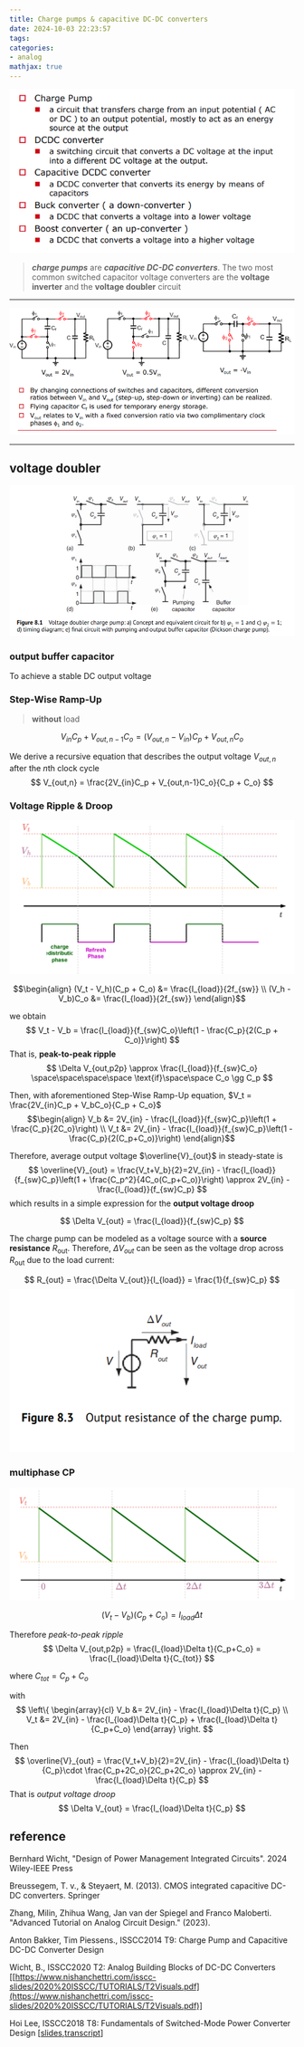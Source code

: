 ```yaml
---
title: Charge pumps & capacitive DC-DC converters
date: 2024-10-03 22:23:57
tags:
categories:
- analog
mathjax: true
---
```


![image-20241004163356709](cp-dcdc/image-20241004163356709.png)

> ***charge pumps*** are ***capacitive DC-DC converters***. The two most common switched capacitor voltage converters are the **voltage inverter** and the **voltage doubler** circuit

---

![image-20241014211627207](cp-dcdc/image-20241014211627207.png)

---



## voltage doubler

![image-20241019092038444](cp-dcdc/image-20241019092038444.png)



### output buffer capacitor

To achieve a stable DC output voltage



### Step-Wise Ramp-Up

> **without** load

$$
V_{in} C_p + V_{out,n-1}C_o = (V_{out,n}-V_{in})C_p + V_{out,n}C_o
$$

We derive a recursive equation that describes the output voltage $V_{out,n}$ after the $n$th clock cycle
$$
V_{out,n} = \frac{2V_{in}C_p + V_{out,n-1}C_o}{C_p + C_o}
$$

### Voltage Ripple & Droop

![ripple_droop.drawio](cp-dcdc/ripple_droop.drawio.svg)

$$\begin{align}
(V_t - V_h)(C_p + C_o) &= \frac{I_{load}}{2f_{sw}} \\
(V_h - V_b)C_o &= \frac{I_{load}}{2f_{sw}}
\end{align}$$

we obtain
$$
V_t - V_b = \frac{I_{load}}{f_{sw}C_o}\left(1 - \frac{C_p}{2(C_p + C_o)}\right)
$$
That is, **peak-to-peak ripple**
$$
\Delta V_{out,p2p} \approx \frac{I_{load}}{f_{sw}C_o} \space\space\space\space \text{if}\space\space C_o \gg C_p
$$



Then, with aforementioned Step-Wise Ramp-Up equation, $V_t = \frac{2V_{in}C_p + V_bC_o}{C_p + C_o}$
$$\begin{align}
V_b &= 2V_{in} - \frac{I_{load}}{f_{sw}C_p}\left(1 + \frac{C_p}{2C_o}\right) \\
V_t &= 2V_{in} - \frac{I_{load}}{f_{sw}C_p}\left(1 - \frac{C_p}{2(C_p+C_o)}\right)
\end{align}$$

Therefore, average output voltage $\overline{V}_{out}$ in steady-state is
$$
\overline{V}_{out} = \frac{V_t+V_b}{2}=2V_{in} - \frac{I_{load}}{f_{sw}C_p}\left(1 + \frac{C_p^2}{4C_o(C_p+C_o)}\right) \approx 2V_{in} - \frac{I_{load}}{f_{sw}C_p}
$$
which results in a simple expression for the **output voltage droop**

$$
\Delta V_{out} = \frac{I_{load}}{f_{sw}C_p}
$$

The charge pump can be modeled as a voltage source with a **source resistance** $R_\text{out}$. Therefore, $\Delta V_{out}$ can be seen as the voltage drop across $R_\text{out}$ due to the load current:

$$
R_{out} = \frac{\Delta V_{out}}{I_{load}} = \frac{1}{f_{sw}C_p}
$$
![image-20241015072846141](cp-dcdc/image-20241015072846141.png)

### multiphase CP

![multiphaeCP.drawio](cp-dcdc/multiphaeCP.drawio.svg)

$$
(V_t - V_b) (C_p + C_o) = I_{load}\Delta t
$$

Therefore *peak-to-peak ripple*
$$
\Delta V_{out,p2p} = \frac{I_{load}\Delta t}{C_p+C_o} = \frac{I_{load}\Delta t}{C_{tot}}
$$

where $C_{tot} = C_p+C_o$

with
$$
\left\{ \begin{array}{cl}
V_b &= 2V_{in} - \frac{I_{load}\Delta t}{C_p} \\
V_t &= 2V_{in} - \frac{I_{load}\Delta t}{C_p} + \frac{I_{load}\Delta t}{C_p+C_o}
\end{array} \right.
$$

Then
$$
\overline{V}_{out} = \frac{V_t+V_b}{2}=2V_{in} - \frac{I_{load}\Delta t}{C_p}\cdot \frac{C_p+2C_o}{2C_p+2C_o} \approx 2V_{in} - \frac{I_{load}\Delta t}{C_p}
$$
That is *output voltage droop*
$$
\Delta V_{out} = \frac{I_{load}\Delta t}{C_p}
$$




## reference

Bernhard Wicht, "Design of Power Management Integrated Circuits". 2024 Wiley-IEEE Press

Breussegem, T. v., & Steyaert, M. (2013). CMOS integrated capacitive DC-DC converters. Springer

Zhang, Milin, Zhihua Wang, Jan van der Spiegel and Franco Maloberti. "Advanced Tutorial on Analog Circuit Design." (2023).

Anton Bakker, Tim Piessens., ISSCC2014 T9: Charge Pump and Capacitive DC-DC Converter Design

Wicht, B., ISSCC2020 T2: Analog Building Blocks of DC-DC Converters [[https://www.nishanchettri.com/isscc-slides/2020%20ISSCC/TUTORIALS/T2Visuals.pdf](https://www.nishanchettri.com/isscc-slides/2020%20ISSCC/TUTORIALS/T2Visuals.pdf)]

Hoi Lee, ISSCC2018 T8: Fundamentals of Switched-Mode Power Converter Design [[slides](https://www.nishanchettri.com/isscc-slides/2018%20ISSCC/TUTORIALS/T8/T8Visuals.pdf),[transcript](https://www.nishanchettri.com/isscc-slides/2018%20ISSCC/TUTORIALS/T8/T8Transcription.pdf)]
